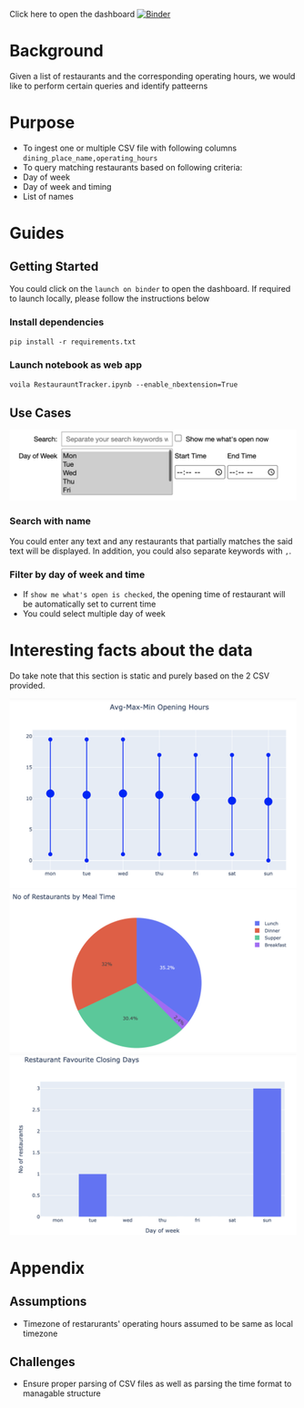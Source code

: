 Click here to open the dashboard
[![Binder](https://mybinder.org/badge_logo.svg)](https://mybinder.org/v2/gh/tsoonjin/restaurant_status/main?filepath=RestaurauntTracker.ipynb)

# Background

Given a list of restaurants and the corresponding operating hours, we would like to perform certain queries and identify patteerns

# Purpose

- To ingest one or multiple CSV file with following columns `dining_place_name,operating_hours`
- To query matching restaurants based on following criteria:
- Day of week
- Day of week and timing
- List of names

# Guides

## Getting Started

You could click on the `launch on binder` to open the dashboard.
If required to launch locally, please follow the instructions below

### Install dependencies

```
pip install -r requirements.txt
```

### Launch notebook as web app

```
voila RestaurauntTracker.ipynb --enable_nbextension=True
```

## Use Cases

![UI](./img/ui.png)

### Search with name

You could enter any text and any restaurants that partially matches the said text will be displayed.
In addition, you could also separate keywords with `,`.

### Filter by day of week and time

- If `show me what's open is checked`, the opening time of restaurant will be automatically set to current time
- You could select multiple day of week

# Interesting facts about the data

Do take note that this section is static and purely based on the 2 CSV provided.

![Avg Max Min](./img/avg_max_min.png)
![Meal Time](./img/meal_time.png)
![Closing Days](./img/closing_day.png)

# Appendix

## Assumptions

- Timezone of restarurants' operating hours assumed to be same as local timezone

## Challenges

- Ensure proper parsing of CSV files as well as parsing the time format to managable structure
